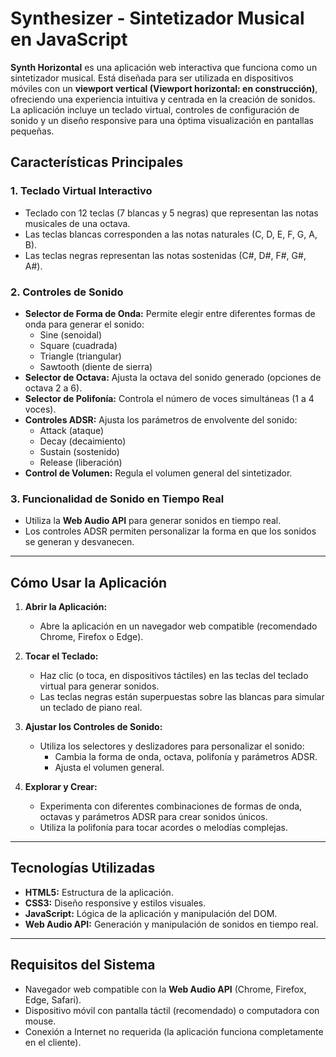 # Synthesizer - Sintetizador Musical en JavaScript

**Synth Horizontal** es una aplicación web interactiva que funciona como un sintetizador musical. Está diseñada para ser utilizada en dispositivos móviles con un **viewport vertical (Viewport horizontal: en construcción)**, ofreciendo una experiencia intuitiva y centrada en la creación de sonidos. La aplicación incluye un teclado virtual, controles de configuración de sonido y un diseño responsive para una óptima visualización en pantallas pequeñas.

## Características Principales

### 1. **Teclado Virtual Interactivo**
   - Teclado con 12 teclas (7 blancas y 5 negras) que representan las notas musicales de una octava.
   - Las teclas blancas corresponden a las notas naturales (C, D, E, F, G, A, B).
   - Las teclas negras representan las notas sostenidas (C#, D#, F#, G#, A#).

### 2. **Controles de Sonido**
   - **Selector de Forma de Onda:** Permite elegir entre diferentes formas de onda para generar el sonido:
     - Sine (senoidal)
     - Square (cuadrada)
     - Triangle (triangular)
     - Sawtooth (diente de sierra)
   - **Selector de Octava:** Ajusta la octava del sonido generado (opciones de octava 2 a 6).
   - **Selector de Polifonía:** Controla el número de voces simultáneas (1 a 4 voces).
   - **Controles ADSR:** Ajusta los parámetros de envolvente del sonido:
     - Attack (ataque)
     - Decay (decaimiento)
     - Sustain (sostenido)
     - Release (liberación)
   - **Control de Volumen:** Regula el volumen general del sintetizador.

### 3. **Funcionalidad de Sonido en Tiempo Real**
   - Utiliza la **Web Audio API** para generar sonidos en tiempo real.
   - Los controles ADSR permiten personalizar la forma en que los sonidos se generan y desvanecen.

---

## Cómo Usar la Aplicación

1. **Abrir la Aplicación:**
   - Abre la aplicación en un navegador web compatible (recomendado Chrome, Firefox o Edge).

2. **Tocar el Teclado:**
   - Haz clic (o toca, en dispositivos táctiles) en las teclas del teclado virtual para generar sonidos.
   - Las teclas negras están superpuestas sobre las blancas para simular un teclado de piano real.

3. **Ajustar los Controles de Sonido:**
   - Utiliza los selectores y deslizadores para personalizar el sonido:
     - Cambia la forma de onda, octava, polifonía y parámetros ADSR.
     - Ajusta el volumen general.

4. **Explorar y Crear:**
   - Experimenta con diferentes combinaciones de formas de onda, octavas y parámetros ADSR para crear sonidos únicos.
   - Utiliza la polifonía para tocar acordes o melodías complejas.

---

## Tecnologías Utilizadas

- **HTML5:** Estructura de la aplicación.
- **CSS3:** Diseño responsive y estilos visuales.
- **JavaScript:** Lógica de la aplicación y manipulación del DOM.
- **Web Audio API:** Generación y manipulación de sonidos en tiempo real.

---

## Requisitos del Sistema

- Navegador web compatible con la **Web Audio API** (Chrome, Firefox, Edge, Safari).
- Dispositivo móvil con pantalla táctil (recomendado) o computadora con mouse.
- Conexión a Internet no requerida (la aplicación funciona completamente en el cliente).
